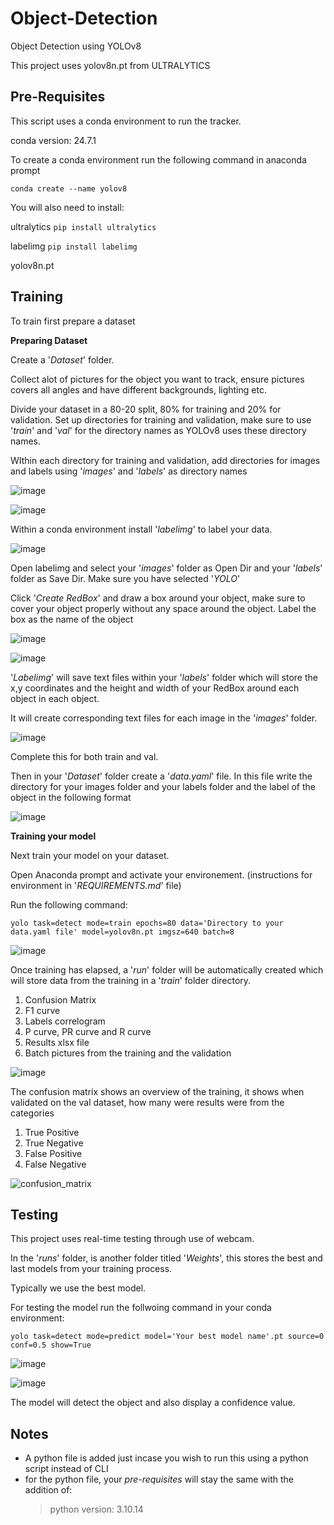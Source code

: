 # Object-Detection
Object Detection using YOLOv8

This project uses yolov8n.pt from ULTRALYTICS 

## Pre-Requisites

This script uses a conda environment to run the tracker.

conda version: 24.7.1

To create a conda environment run the following command in anaconda prompt

`conda create --name yolov8`

You will also need to install: 

ultralytics `pip install ultralytics`

labelimg `pip install labelimg`

yolov8n.pt 
## Training 
To train first prepare a dataset

**Preparing Dataset**

Create a '*Dataset*' folder. 

Collect alot of pictures for the object you want to track, ensure pictures covers all angles and have different backgrounds, lighting etc. 

Divide your dataset in a 80-20 split, 80% for training and 20% for validation. Set up directories for training and validation, make sure to use '*train*' and '*val*' for the directory names as YOLOv8 uses these directory names. 

WIthin each directory for training and validation, add directories for images and labels using '*images*' and '*labels*' as directory names

![image](https://github.com/user-attachments/assets/bbe43135-5e8e-4db1-822b-ea1129e0de7a)


![image](https://github.com/user-attachments/assets/ff769afc-3e27-4d70-b462-df59b9408e2a)


Within a conda environment install '*labelimg*' to label your data. 

![image](https://github.com/user-attachments/assets/ef48380d-19c1-42b9-b44c-9695558d3aaa)

Open labelimg and select your '*images*' folder as Open Dir and your '*labels*' folder as Save Dir. 
Make sure you have selected '*YOLO*'

Click '*Create RedBox*' and draw a box around your object, make sure to cover your object properly without any space around the object. Label the box as the name of the object

![image](https://github.com/user-attachments/assets/614c81cf-81f2-42ca-a286-d3b335a0bb2b)

![image](https://github.com/user-attachments/assets/1eff420a-3fcd-4836-8335-cddaf7b0d004)

'*Labelimg*' will save text files within your '*labels*' folder which will store the x,y coordinates and the height and width of your RedBox around each object in each object.

It will create corresponding text files for each image in the '*images*' folder. 

![image](https://github.com/user-attachments/assets/86d23aed-549f-4215-9003-c3adb734836d)


Complete this for both train and val. 

Then in your '*Dataset*' folder create a '*data.yaml*' file. In this file write the directory for your images folder and your labels folder and the label of the object in the following format 

![image](https://github.com/user-attachments/assets/dabf2830-253a-4f51-bb47-1f5e4daea8df)


**Training your model**

Next train your model on your dataset. 

Open Anaconda prompt and activate your environement. (instructions for environment in '*REQUIREMENTS.md*' file)

Run the following command: 

`yolo task=detect mode=train epochs=80 data='Directory to your data.yaml file' model=yolov8n.pt imgsz=640 batch=8`

![image](https://github.com/user-attachments/assets/6f48606d-0442-4605-a23e-415e4ec15ca9)

Once training has elapsed, a '*run*' folder will be automatically created which will store data from the training in a '*train*' folder directory.

1. Confusion Matrix
2. F1 curve
3. Labels correlogram
4. P curve, PR curve and R curve
5. Results xlsx file
6. Batch pictures from the training and the validation


![image](https://github.com/user-attachments/assets/a6385142-0ef1-4909-8733-67ec14212aab)



The confusion matrix shows an overview of the training, it shows when validated on the val dataset, how many were results were from the categories
1. True Positive
2. True Negative
3. False Positive
4. False Negative


![confusion_matrix](https://github.com/user-attachments/assets/37fcc242-2dc4-430d-889f-2a05fa51b392)


## Testing
This project uses real-time testing through use of webcam. 

In the '*runs*' folder, is another folder titled '*Weights*', this stores the best and last models from your training process.

Typically we use the best model. 

For testing the model run the follwoing command in your conda environment:

`yolo task=detect mode=predict model='Your best model name'.pt source=0 conf=0.5 show=True`

![image](https://github.com/user-attachments/assets/c7adc472-3cc9-4264-9b17-1dbe8dbc124b)


![image](https://github.com/user-attachments/assets/8c8dfc85-b690-464f-8b02-03f8661a9f2b)


The model will detect the object and also display a confidence value.

## Notes
- A python file is added just incase you wish to run this using a python script instead of CLI
- for the python file, your *pre-requisites* will stay the same with the addition of:
  >python version: 3.10.14
